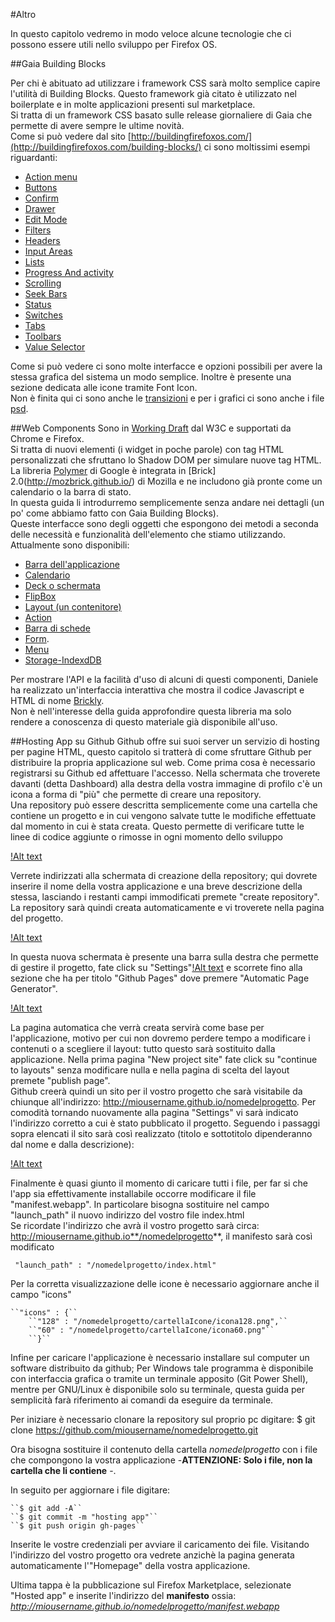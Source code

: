 #Altro

In questo capitolo vedremo in modo veloce alcune tecnologie che ci possono essere utili nello sviluppo per Firefox OS.

##Gaia Building Blocks

Per chi è abituato ad utilizzare i framework CSS sarà molto semplice capire l'utilità di Building Blocks. Questo framework già citato è utilizzato nel boilerplate e in molte applicazioni presenti sul marketplace.  
Si tratta di un framework CSS basato sulle release giornaliere di Gaia che permette di avere sempre le ultime novità.  
Come si può vedere dal sito [http://buildingfirefoxos.com/](http://buildingfirefoxos.com/building-blocks/) ci sono moltissimi esempi riguardanti:  

* [Action menu](http://buildingfirefoxos.com/building-blocks/action-menu.html)
* [Buttons](http://buildingfirefoxos.com/building-blocks/buttons.html)
* [Confirm](http://buildingfirefoxos.com/building-blocks/confirm.html)
* [Drawer](http://buildingfirefoxos.com/building-blocks/drawer.html)
* [Edit Mode](http://buildingfirefoxos.com/building-blocks/edit-mode.html)
* [Filters](http://buildingfirefoxos.com/building-blocks/filters.html)
* [Headers](http://buildingfirefoxos.com/building-blocks/headers.html)
* [Input Areas](http://buildingfirefoxos.com/building-blocks/input-areas.html)
* [Lists](http://buildingfirefoxos.com/building-blocks/lists.html)
* [Progress And activity](http://buildingfirefoxos.com/building-blocks/progress-and-activity.html)
* [Scrolling](http://buildingfirefoxos.com/building-blocks/scrolling.html)
* [Seek Bars](http://buildingfirefoxos.com/building-blocks/seek-bars.html)
* [Status](http://buildingfirefoxos.com/building-blocks/status.html)
* [Switches](http://buildingfirefoxos.com/building-blocks/switches.html)
* [Tabs](http://buildingfirefoxos.com/building-blocks/tabs.html)
* [Toolbars](http://buildingfirefoxos.com/building-blocks/toolbars.html)
* [Value Selector](http://buildingfirefoxos.com/building-blocks/value-selector.html)

Come si può vedere ci sono molte interfacce e opzioni possibili per avere la stessa grafica del sistema un modo semplice. Inoltre è presente una sezione dedicata alle icone tramite Font Icon.  
Non è finita qui ci sono anche le [transizioni](http://buildingfirefoxos.com/transitions/app-invokes-app.html) e per i grafici ci sono anche i file [psd](http://buildingfirefoxos.com/downloads/).  

##Web Components
Sono in [Working Draft](http://www.w3.org/TR/2013/WD-components-intro-20130606/) dal W3C e supportati da Chrome e Firefox.  
Si tratta di nuovi elementi (i widget in poche parole) con tag HTML personalizzati che sfruttano lo Shadow DOM per simulare nuove tag HTML.  
La libreria [Polymer](http://www.polymer-project.org/) di Google è integrata in [Brick] 2.0(http://mozbrick.github.io/) di Mozilla e ne includono già pronte come un calendario o la barra di stato.  
In questa guida li introdurremo semplicemente senza andare nei dettagli (un po' come abbiamo fatto con Gaia Building Blocks).  
Queste interfacce sono degli oggetti che espongono dei metodi a seconda delle necessità e funzionalità dell'elemento che stiamo utilizzando.   
Attualmente sono disponibili: 

* [Barra dell'applicazione](http://mozbrick.github.io/docs/brick-appbar.html)
* [Calendario](http://mozbrick.github.io/docs/brick-calendar.html)
* [Deck o schermata](http://mozbrick.github.io/docs/brick-deck.html)
* [FlipBox](http://mozbrick.github.io/docs/brick-flipbox.html)
* [Layout (un contenitore)](http://mozbrick.github.io/docs/brick-layout.html)
* [Action](http://mozbrick.github.io/docs/brick-action.html)
* [Barra di schede](http://mozbrick.github.io/docs/brick-tabbar.html)
* [Form](http://mozbrick.github.io/docs/brick-form.html).
* [Menu](http://mozbrick.github.io/docs/brick-menu.html)
* [Storage-IndexdDB](http://mozbrick.github.io/docs/brick-storage-indexeddb.html)

Per mostrare l'API e la facilità d'uso di alcuni di questi componenti, Daniele ha realizzato un'interfaccia interattiva che mostra il codice Javascript e HTML di nome [Brickly](http://mte90.github.io/Brickly).  
Non è nell'interesse della guida approfondire questa libreria ma solo rendere a conoscenza di questo materiale già disponibile all'uso.

##Hosting App su Github
Github offre sui suoi server un servizio di hosting per pagine HTML, questo capitolo si tratterà di come sfruttare Github per distribuire la propria applicazione sul web. 
Come prima cosa è necessario registrarsi su Github ed affettuare l'accesso. Nella schermata che troverete davanti (detta Dashboard) alla destra della vostra immagine di profilo c'è un icona a forma di "più" che permette di creare una repository.  
Una repository può essere descritta semplicemente come una cartella che contiene un progetto e in cui vengono salvate tutte le modifiche effettuate dal momento in cui è stata creata. Questo permette di verificare tutte le linee di codice aggiunte o rimosse in ogni momento dello sviluppo  

[!Alt text][addRepo]

Verrete indirizzati alla schermata di creazione della repository; qui dovrete inserire il nome della vostra applicazione e una breve descrizione della stessa, lasciando i restanti campi immodificati premete "create repository". La repository sarà quindi creata automaticamente e vi troverete nella pagina del progetto.

[!Alt text][createRepo]

In questa nuova schermata è presente una barra sulla destra che permette di gestire il progetto, fate click su "Settings"[!Alt text][settings] e scorrete fino alla sezione che ha per titolo "Github Pages" dove premere "Automatic Page Generator".

[!Alt text][gitpages]

La pagina automatica che verrà creata servirà come base per l'applicazione, motivo per cui non dovremo perdere tempo a modificare i contenuti o a scegliere il layout: tutto questo sarà sostituito dalla applicazione. Nella prima pagina "New project site" fate click su "continue to layouts" senza modificare nulla e nella pagina di scelta del layout premete "publish page".  
Github creerà quindi un sito per il vostro progetto che sarà visitabile da chiunque all'indirizzo: http://miousername.github.io/nomedelprogetto. Per comodità tornando nuovamente alla pagina "Settings" vi sarà indicato l'indirizzo corretto a cui è stato pubblicato il progetto. 
Seguendo i passaggi sopra elencati il sito sarà così realizzato (titolo e sottotitolo dipenderanno dal nome e dalla descrizione):

[!Alt text][defaultPage]

Finalmente è quasi giunto il momento di caricare tutti i file, per far si che l'app sia effettivamente installabile occorre modificare il file "manifest.webapp". In particolare bisogna sostituire nel campo "launch_path" il nuovo indirizzo del vostro file index.html  
Se ricordate l'indirizzo che avrà il vostro progetto sarà circa: http://miousername.github.io**/nomedelprogetto**,
il manifesto sarà così modificato
    
     "launch_path" : "/nomedelprogetto/index.html" 
     
Per la corretta visualizzazione delle icone è necessario aggiornare anche il campo "icons"  

    ``"icons" : {``
        ``"128" : "/nomedelprogetto/cartellaIcone/icona128.png",``
        ``"60" : "/nomedelprogetto/cartellaIcone/icona60.png"``
        ``}``
     
Infine per caricare l'applicazione è necessario installare sul computer un software distribuito da github; Per Windows tale programma è disponibile con interfaccia grafica o tramite un terminale apposito (Git Power Shell), mentre per GNU/Linux è disponibile solo su terminale, questa guida per semplicità farà riferimento ai comandi da eseguire da terminale.

Per iniziare è necessario clonare la repository sul proprio pc digitare: 
    $ git clone https://github.com/miousername/nomedelprogetto.git
    
Ora bisogna sostituire il contenuto della cartella *nomedelprogetto* con i file che compongono la vostra applicazione -**ATTENZIONE: Solo i file, non la cartella che li contiene** -.  

In seguito per aggiornare i file digitare:  
    
    ``$ git add -A``
    ``$ git commit -m "hosting app"``
    ``$ git push origin gh-pages``
    
Inserite le vostre credenziali per avviare il caricamento dei file. Visitando l'indirizzo del vostro progetto ora vedrete anzichè la pagina generata automaticamente l'"Homepage" della vostra applicazione. 

Ultima tappa è la pubblicazione sul Firefox Marketplace, selezionate "Hosted app" e inserite l'indirizzo del **manifesto** ossia: *http://miousername.github.io/nomedelprogetto/manifest.webapp*

[addRepo]:images/originals/git-addRepo.png
[createRepo]:images/originals/git-createRepo.png
[settings]:images/originals/git-settings.png
[gitpages]:images/originals/git-gitpages.png
[defaultPage]:images/originals/git-defaultPage.png





 




















